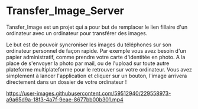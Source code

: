 # Transfer_Image_Server

Tansfer_Image est un projet qui a pour but de remplacer le lien fillaire d'un ordinateur avec un ordinateur pour transférer des images.

Le but est de pouvoir syncroniser les images du téléphones sur son ordinateur personnel de façon rapide.
Par exemple vous avez besoin d'un papier administratif, comme prendre votre carte d'identitée en photo. A la place de s'envoyer la photo par mail, ou de l'upload sur toute autre plateforme multiplateforme pour le retrouver sur votre ordinateur.
Vous avez simplement à lancer l'application et cliquer sur un bouton, l'image arrivera directement dans un dossier de votre ordinateur !



https://user-images.githubusercontent.com/59512940/229558973-a9a65d9a-18f3-4a7f-9eae-8677bb00b301.mp4

